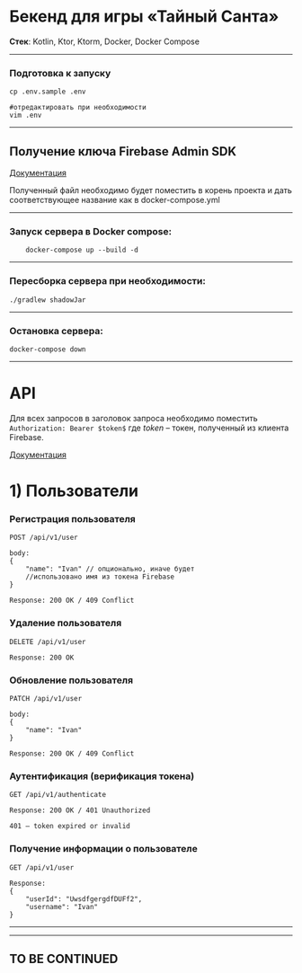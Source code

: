 # Бекенд для игры «Тайный Санта»

__Стек__: Kotlin, Ktor, Ktorm, Docker, Docker Compose

---

### Подготовка к запуску

```shell
cp .env.sample .env

#отредактировать при необходимости
vim .env
```

---

## Получение ключа Firebase Admin SDK

[Документация](https://firebase.google.com/docs/admin/setup?authuser=0&hl=en)

Полученный файл необходимо будет поместить в корень проекта и дать соответствующее название как в docker-compose.yml

---

### Запуск сервера в Docker compose:

```shell
    docker-compose up --build -d
```

---

### Пересборка сервера при необходимости:

```shell
./gradlew shadowJar
```

---

### Остановка сервера:

```shell
docker-compose down
```

---

# API

Для всех запросов в заголовок запроса необходимо поместить
```Authorization: Bearer $token$```
где $token$ – токен, полученный из клиента Firebase.

[Документация](https://firebase.google.com/docs/auth/admin/verify-id-tokens?hl=en&authuser=6&skip_cache=true#web)

# 1) Пользователи

### Регистрация пользователя

```http request
POST /api/v1/user

body:
{
	"name": "Ivan" // опционально, иначе будет 
	//использовано имя из токена Firebase
}

Response: 200 OK / 409 Conflict
```

### Удаление пользователя

```http request
DELETE /api/v1/user

Response: 200 OK
```

### Обновление пользователя

```http request
PATCH /api/v1/user

body:
{
	"name": "Ivan"
}

Response: 200 OK / 409 Conflict
```

### Аутентификация (верификация токена)

```http request
GET /api/v1/authenticate

Response: 200 OK / 401 Unauthorized

401 – token expired or invalid 
```

### Получение информации о пользователе

```http request
GET /api/v1/user

Response: 
{
	"userId": "UwsdfgergdfDUFf2",
	"username": "Ivan"
}
```

---

---

## TO BE CONTINUED

